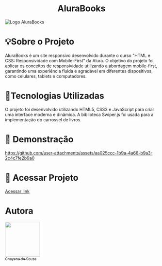 <h1 align="center">AluraBooks</h1>

![Logo AluraBooks](https://github.com/user-attachments/assets/13dbf64b-6615-4d58-ac1b-23db671c4bc5)


# 💡Sobre o Projeto

AluraBooks é um site responsivo desenvolvido durante o curso "HTML e CSS: Responsividade com Mobile-First" da Alura. 
O objetivo do projeto foi aplicar os conceitos de responsividade utilizando a abordagem mobile-first, garantindo uma experiência fluida e agradável em diferentes dispositivos, como celulares, tablets e computadores.

# 🚀Tecnologias Utilizadas

O projeto foi desenvolvido utilizando HTML5, CSS3 e JavaScript para criar uma interface moderna e dinâmica. A biblioteca Swiper.js foi usada para a implementação do carrossel de livros.

# 🎥 Demonstração


https://github.com/user-attachments/assets/aa025ccc-1b9a-4a66-b9a3-2c4c7fe2b9a0




# 📁 Acessar Projeto

[Acessar link](https://chaysouzas.github.io/aluraBooks/)

# Autora

[<img loading="lazy" src="https://avatars.githubusercontent.com/u/122215869?s=400&u=6b59bf72a10b9aed8f6ab75d157f8e08a7c525bf&v=4" width=115><br><sub>Chayene de Souza</sub>](https://github.com/chaysouzas)






